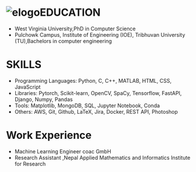 

# ![elogo](https://github.com/leninLD/Portfolio/blob/main/assets/elogo.jpg)EDUCATION

 - West Virginia University,PhD in Computer Science
 - Pulchowk Campus, Institute of Engineering (IOE), Tribhuvan University (TU),Bachelors in computer engineering

# SKILLS
 - Programming Languages: Python, C, C++, MATLAB, HTML, CSS, JavaScript
 - Libraries: Pytorch, Scikit-learn, OpenCV, SpaCy, Tensorflow, FastAPI, Django, Numpy, Pandas
 - Tools: Matplotlib, MongoDB, SQL, Jupyter Notebook, Conda
 - Others: AWS, Git, Github, LaTeX, Jira, Docker, REST API, Photoshop

# Work Experience
- Machine Learning Engineer coac GmbH
- Research Assistant ,Nepal Applied Mathematics and Informatics Institute for Research
